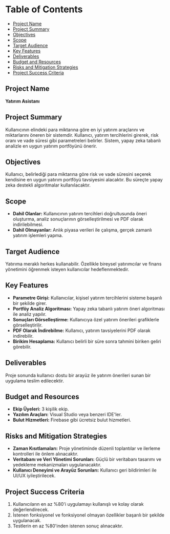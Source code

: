 # Table of Contents

- [Project Name](#project-name)
- [Project Summary](#project-summary)
- [Objectives](#objectives)
- [Scope](#scope)
- [Target Audience](#target-audience)
- [Key Features](#key-features)
- [Deliverables](#deliverables)
- [Budget and Resources](#budget-and-resources)
- [Risks and Mitigation Strategies](#risks-and-mitigation-strategies)
- [Project Success Criteria](#project-success-criteria)

## Project Name
**Yatırım Asistanı**

## Project Summary
Kullanıcının elindeki para miktarına göre en iyi yatırım araçlarını ve miktarlarını öneren bir sistemdir. Kullanıcı, yatırım tercihlerini girerek, risk oranı ve vade süresi gibi parametreleri belirler. Sistem, yapay zeka tabanlı analizle en uygun yatırım portföyünü önerir. 

## Objectives
Kullanıcı, belirlediği para miktarına göre risk ve vade süresini seçerek kendisine en uygun yatırım portföyü tavsiyesini alacaktır. Bu süreçte yapay zeka destekli algoritmalar kullanılacaktır.

## Scope
- **Dahil Olanlar:** Kullanıcının yatırım tercihleri doğrultusunda öneri oluşturma, analiz sonuçlarının görselleştirilmesi ve PDF olarak indirilebilmesi.
- **Dahil Olmayanlar:** Anlık piyasa verileri ile çalışma, gerçek zamanlı yatırım işlemleri yapma.

## Target Audience
Yatırıma meraklı herkes kullanabilir. Özellikle bireysel yatırımcılar ve finans yönetimini öğrenmek isteyen kullanıcılar hedeflenmektedir.

## Key Features
- **Parametre Girişi:** Kullanıcılar, kişisel yatırım tercihlerini sisteme başarılı bir şekilde girer.
- **Portföy Analiz Algoritması:** Yapay zeka tabanlı yatırım öneri algoritması ile analiz yapılır.
- **Sonuçları Görselleştirme:** Kullanıcıya özel yatırım önerileri grafiklerle görselleştirilir.
- **PDF Olarak İndirebilme:** Kullanıcı, yatırım tavsiyelerini PDF olarak indirebilir.
- **Birikim Hesaplama:** Kullanıcı belirli bir süre sonra tahmini biriken geliri görebilir.

## Deliverables
Proje sonunda kullanıcı dostu bir arayüz ile yatırım önerileri sunan bir uygulama teslim edilecektir.

## Budget and Resources
- **Ekip Üyeleri:** 3 kişilik ekip.
- **Yazılım Araçları:** Visual Studio veya benzeri IDE'ler.
- **Bulut Hizmetleri:** Firebase gibi ücretsiz bulut hizmetleri.

## Risks and Mitigation Strategies
- **Zaman Kısıtlamaları:** Proje yönetiminde düzenli toplantılar ve ilerleme kontrolleri ile önlem alınacaktır.
- **Veritabanı ve Veri Yönetimi Sorunları:** Güçlü bir veritabanı tasarımı ve yedekleme mekanizmaları uygulanacaktır.
- **Kullanıcı Deneyimi ve Arayüz Sorunları:** Kullanıcı geri bildirimleri ile UI/UX iyileştirilecek.

## Project Success Criteria
1. Kullanıcıların en az %80'i uygulamayı kullanışlı ve kolay olarak değerlendirecek.
2. İstenen fonksiyonel ve fonksiyonel olmayan özellikler başarılı bir şekilde uygulanacak.
3. Testlerin en az %80'inden istenen sonuç alınacaktır.
